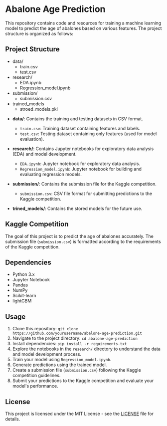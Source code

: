 # Abalone Age Prediction

This repository contains code and resources for training a machine learning model to predict the age of abalones based on various features. The project structure is organized as follows:

## Project Structure

+ data/
    - train.csv
    - test.csv
+ research/
    - EDA.ipynb
    - Regression_model.ipynb
+ submission/
    - submission.csv
+ trained_models
    - stroed_models.pkl


- **data/**: Contains the training and testing datasets in CSV format.
  - `train.csv`: Training dataset containing features and labels.
  - `test.csv`: Testing dataset containing only features (used for model evaluation).
  
- **research/**: Contains Jupyter notebooks for exploratory data analysis (EDA) and model development.
  - `EDA.ipynb`: Jupyter notebook for exploratory data analysis.
  - `Regression_model.ipynb`: Jupyter notebook for building and evaluating regression models.
  
- **submission/**: Contains the submission file for the Kaggle competition.
  - `submission.csv`: CSV file format for submitting predictions to the Kaggle competition.

- **trined_models/**: Contains the stored models for the future use.

## Kaggle Competition
The goal of this project is to predict the age of abalones accurately. The submission file (`submission.csv`) is formatted according to the requirements of the Kaggle competition.

## Dependencies
- Python 3.x
- Jupyter Notebook
- Pandas
- NumPy
- Scikit-learn
- lightGBM 

## Usage
1. Clone this repository: `git clone https://github.com/yourusername/abalone-age-prediction.git`
2. Navigate to the project directory: `cd abalone-age-prediction`
3. Install dependencies: `pip install -r requirements.txt`
4. Explore the notebooks in the `research/` directory to understand the data and model development process.
5. Train your model using `Regression_model.ipynb`.
6. Generate predictions using the trained model.
7. Create a submission file (`submission.csv`) following the Kaggle competition guidelines.
8. Submit your predictions to the Kaggle competition and evaluate your model's performance.

## License
This project is licensed under the MIT License - see the [LICENSE](LICENSE) file for details.
